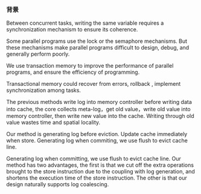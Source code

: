 



### 背景

Between concurrent tasks, writing the same variable requires a synchronization mechanism to ensure its coherence.

 Some parallel programs use the lock or the semaphore mechanisms. But these mechanisms make parallel programs difficult to design, debug, and generally perform poorly. 

We use transaction memory to improve the performance of parallel programs, and ensure the efficiency of programming.

Transactional memory could recover from errors, rollback  , implement synchronization among tasks.

The previous methods write log into memory controller before writing data into cache, the core collects meta-log，get old value，write old value into memory controller, then write new value into the cache. Writing through old value wastes time and spatial locality. 

Our method is generating log before eviction. Update cache immediately when store. Generating log when commiting, we use flush to evict cache line.

Generating log when committing, we use flush to evict cache line. Our method has two advantages, the first is that we cut off the extra operations brought to the store instruction due to the coupling with log generation, and shortens the execution time of the store instruction. The other is that our design naturally supports log coalescing. 

